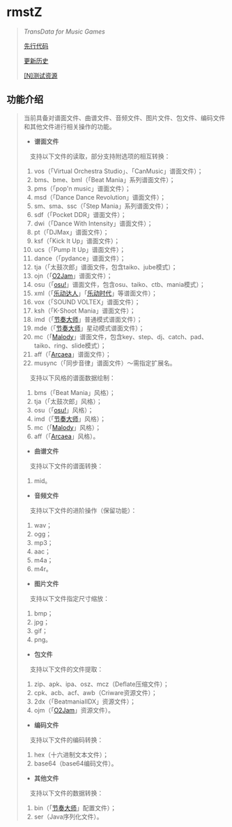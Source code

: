 # rmstZ
>*TransData for Music Games*
>
>[先行代码](EARLYCODE.md)
>
>[更新历史](WHATSNEW.md)
>
>[[N]测试资源](https://www.jianguoyun.com/p/DXXQGv4Qitn5BxiNtLIC)
## 功能介绍
>当前具备对谱面文件、曲谱文件、音频文件、图片文件、包文件、编码文件和其他文件进行相关操作的功能。
>
>* **谱面文件**
>
>　支持以下文件的读取，部分支持附选项的相互转换：
>1. vos（「Virtual Orchestra Studio」、「CanMusic」谱面文件）；
>2. bms、bme、bml（「Beat Mania」系列谱面文件）；
>3. pms（「pop'n music」谱面文件）；
>4. msd（「Dance Dance Revolution」谱面文件）；
>5. sm、sma、ssc（「Step Mania」系列谱面文件）；
>6. sdf（「Pocket DDR」谱面文件）；
>7. dwi（「Dance With Intensity」谱面文件）；
>8. pt（「DJMax」谱面文件）；
>9. ksf（「Kick It Up」谱面文件）；
>10. ucs（「Pump It Up」谱面文件）；
>11. dance（「pydance」谱面文件）；
>12. tja（「太鼓次郎」谱面文件，包含taiko、jube模式）；
>13. ojn（「[O2Jam](http://www.o2jam.com/)」谱面文件）；
>14. osu（「[osu!](https://osu.ppy.sh/)」谱面文件，包含osu、taiko、ctb、mania模式）；
>15. xml（「[乐动达人](http://yd2012.redatoms.com/)」「[乐动时代](http://www.ydsd.com/)」等谱面文件）；
>16. vox（「SOUND VOLTEX」谱面文件）；
>16. ksh（「K-Shoot Mania」谱面文件）；
>18. imd（「[节奏大师](http://da.qq.com/)」普通模式谱面文件）；
>19. mde（「[节奏大师](http://da.qq.com/)」星动模式谱面文件）；
>20. mc（「[Malody](http://m.mugzone.net/)」谱面文件，包含key、step、dj、catch、pad、taiko、ring、slide模式）；
>21. aff（「[Arcaea](https://arcaea.lowiro.com/)」谱面文件）；
>22. musync（「同步音律」谱面文件）～需指定扩展名。
>
>　支持以下风格的谱面数据绘制：
>1. bms（「Beat Mania」风格）；
>2. tja（「太鼓次郎」风格）；
>3. osu（「[osu!](https://osu.ppy.sh/)」风格）；
>4. imd（「[节奏大师](http://da.qq.com/)」风格）；
>5. mc（「[Malody](http://m.mugzone.net/)」风格）；
>6. aff（「[Arcaea](https://arcaea.lowiro.com/)」风格）。
>
>* **曲谱文件**
>
>　支持以下文件的谱面转换：
>1. mid。
>
>* **音频文件**
>
>　支持以下文件的进阶操作（保留功能）：
>1. wav；
>2. ogg；
>3. mp3；
>4. aac；
>5. m4a；
>6. m4r。
>
>* **图片文件**
>
>　支持以下文件指定尺寸缩放：
>1. bmp；
>2. jpg；
>3. gif；
>4. png。
>
>* **包文件**
>
>　支持以下文件的文件提取：
>1. zip、apk、ipa、osz、mcz（Deflate压缩文件）；
>2. cpk、acb、acf、awb（Criware资源文件）；
>3. 2dx（「BeatmaniaIIDX」资源文件）；
>4. ojm（「[O2Jam](http://www.o2jam.com/)」资源文件）。
>
>* **编码文件**
>
>　支持以下文件的编码转换：
>1. hex（十六进制文本文件）；
>2. base64（base64编码文件）。
>
>* **其他文件**
>
>　支持以下文件的数据转换：
>1. bin（「[节奏大师](http://da.qq.com/)」配置文件）；
>2. ser（Java序列化文件）。
